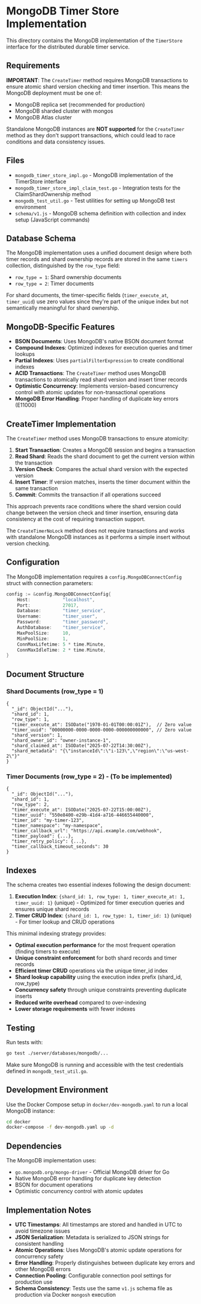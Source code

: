 # MongoDB Timer Store Implementation

This directory contains the MongoDB implementation of the `TimerStore` interface for the distributed durable timer service.

## Requirements

**IMPORTANT**: The `CreateTimer` method requires MongoDB transactions to ensure atomic shard version checking and timer insertion. This means the MongoDB deployment must be one of:
- MongoDB replica set (recommended for production)
- MongoDB sharded cluster with mongos
- MongoDB Atlas cluster

Standalone MongoDB instances are **NOT supported** for the `CreateTimer` method as they don't support transactions, which could lead to race conditions and data consistency issues.

## Files

- `mongodb_timer_store_impl.go` - MongoDB implementation of the TimerStore interface
- `mongodb_timer_store_impl_claim_test.go` - Integration tests for the ClaimShardOwnership method
- `mongodb_test_util.go` - Test utilities for setting up MongoDB test environment
- `schema/v1.js` - MongoDB schema definition with collection and index setup (JavaScript commands)

## Database Schema

The MongoDB implementation uses a unified document design where both timer records and shard ownership records are stored in the same `timers` collection, distinguished by the `row_type` field:

- `row_type = 1`: Shard ownership documents
- `row_type = 2`: Timer documents

For shard documents, the timer-specific fields (`timer_execute_at`, `timer_uuid`) use zero values since they're part of the unique index but not semantically meaningful for shard ownership.

## MongoDB-Specific Features

- **BSON Documents**: Uses MongoDB's native BSON document format
- **Compound Indexes**: Optimized indexes for execution queries and timer lookups
- **Partial Indexes**: Uses `partialFilterExpression` to create conditional indexes
- **ACID Transactions**: The `CreateTimer` method uses MongoDB transactions to atomically read shard version and insert timer records
- **Optimistic Concurrency**: Implements version-based concurrency control with atomic updates for non-transactional operations
- **MongoDB Error Handling**: Proper handling of duplicate key errors (E11000)

## CreateTimer Implementation

The `CreateTimer` method uses MongoDB transactions to ensure atomicity:

1. **Start Transaction**: Creates a MongoDB session and begins a transaction
2. **Read Shard**: Reads the shard document to get the current version within the transaction
3. **Version Check**: Compares the actual shard version with the expected version
4. **Insert Timer**: If version matches, inserts the timer document within the same transaction
5. **Commit**: Commits the transaction if all operations succeed

This approach prevents race conditions where the shard version could change between the version check and timer insertion, ensuring data consistency at the cost of requiring transaction support.

The `CreateTimerNoLock` method does not require transactions and works with standalone MongoDB instances as it performs a simple insert without version checking.

## Configuration

The MongoDB implementation requires a `config.MongoDBConnectConfig` struct with connection parameters:

```go
config := &config.MongoDBConnectConfig{
    Host:            "localhost",
    Port:            27017,
    Database:        "timer_service",
    Username:        "timer_user",
    Password:        "timer_password",
    AuthDatabase:    "timer_service",
    MaxPoolSize:     10,
    MinPoolSize:     1,
    ConnMaxLifetime: 5 * time.Minute,
    ConnMaxIdleTime: 2 * time.Minute,
}
```

## Document Structure

### Shard Documents (row_type = 1)
```bson
{
  "_id": ObjectId("..."),
  "shard_id": 1,
  "row_type": 1,
  "timer_execute_at": ISODate("1970-01-01T00:00:01Z"),  // Zero value
  "timer_uuid": "00000000-0000-0000-0000-000000000000", // Zero value
  "shard_version": 1,
  "shard_owner_id": "owner-instance-1",
  "shard_claimed_at": ISODate("2025-07-22T14:30:00Z"),
  "shard_metadata": "{\"instanceId\":\"i-123\",\"region\":\"us-west-2\"}"
}
```

### Timer Documents (row_type = 2) - (To be implemented)
```bson
{
  "_id": ObjectId("..."),
  "shard_id": 1,
  "row_type": 2,
  "timer_execute_at": ISODate("2025-07-22T15:00:00Z"),
  "timer_uuid": "550e8400-e29b-41d4-a716-446655440000",
  "timer_id": "my-timer-123",
  "timer_namespace": "my-namespace",
  "timer_callback_url": "https://api.example.com/webhook",
  "timer_payload": {...},
  "timer_retry_policy": {...},
  "timer_callback_timeout_seconds": 30
}
```

## Indexes

The schema creates two essential indexes following the design document:

1. **Execution Index**: `{shard_id: 1, row_type: 1, timer_execute_at: 1, timer_uuid: 1}` (unique) - Optimized for timer execution queries and ensures unique shard records
2. **Timer CRUD Index**: `{shard_id: 1, row_type: 1, timer_id: 1}` (unique) - For timer lookup and CRUD operations

This minimal indexing strategy provides:
- **Optimal execution performance** for the most frequent operation (finding timers to execute)
- **Unique constraint enforcement** for both shard records and timer records
- **Efficient timer CRUD** operations via the unique timer_id index  
- **Shard lookup capability** using the execution index prefix (shard_id, row_type)
- **Concurrency safety** through unique constraints preventing duplicate inserts
- **Reduced write overhead** compared to over-indexing
- **Lower storage requirements** with fewer indexes

## Testing

Run tests with:
```bash
go test ./server/databases/mongodb/...
```

Make sure MongoDB is running and accessible with the test credentials defined in `mongodb_test_util.go`.

## Development Environment

Use the Docker Compose setup in `docker/dev-mongodb.yaml` to run a local MongoDB instance:

```bash
cd docker
docker-compose -f dev-mongodb.yaml up -d
```

## Dependencies

The MongoDB implementation uses:
- `go.mongodb.org/mongo-driver` - Official MongoDB driver for Go
- Native MongoDB error handling for duplicate key detection
- BSON for document operations
- Optimistic concurrency control with atomic updates

## Implementation Notes

- **UTC Timestamps**: All timestamps are stored and handled in UTC to avoid timezone issues
- **JSON Serialization**: Metadata is serialized to JSON strings for consistent handling
- **Atomic Operations**: Uses MongoDB's atomic update operations for concurrency safety
- **Error Handling**: Properly distinguishes between duplicate key errors and other MongoDB errors
- **Connection Pooling**: Configurable connection pool settings for production use
- **Schema Consistency**: Tests use the same `v1.js` schema file as production via Docker `mongosh` execution 